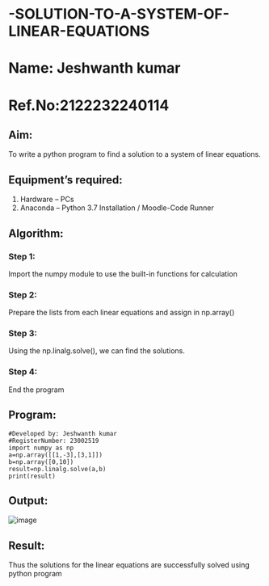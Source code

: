 # -SOLUTION-TO-A-SYSTEM-OF-LINEAR-EQUATIONS
# Name: Jeshwanth kumar
# Ref.No:2122232240114
## Aim:
To write a python program to find a solution to a system of linear equations.
## Equipment’s required:
1. 	Hardware – PCs
2. 	Anaconda – Python 3.7 Installation / Moodle-Code Runner
## Algorithm:
### Step 1: 
Import the numpy module to use the built-in functions for calculation
### Step 2: 
Prepare the lists from each linear equations and assign in np.array()
### Step 3: 
Using the np.linalg.solve(), we can find the solutions.
### Step 4: 
End the program
## Program:
```#Program to find the solution for the given linear equations.
#Developed by: Jeshwanth kumar
#RegisterNumber: 23002519
import numpy as np
a=np.array([[1,-3],[3,1]])
b=np.array([0,10])
result=np.linalg.solve(a,b)
print(result)
```

## Output:
![image](https://github.com/Jeshwanthkumarpayyavula/-SOLUTION-TO-A-SYSTEM-OF-LINEAR-EQUATIONS/assets/145742402/bef17c57-4319-416a-8c68-334720b999c4)


## Result: 
Thus the solutions for the linear equations are successfully solved using python program

